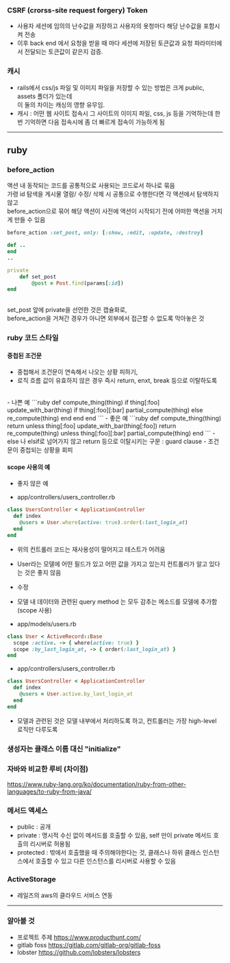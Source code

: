 ### CSRF (crorss-site request forgery) Token
- 사용자 세션에 임의의 난수값을 저장하고 사용자의 욧청마다 해당 난수값을 포함시켜 전송 
- 이후 back end 에서 요청을 받을 때 마다 세션에 저장된 토큰값과 요청 파라미터에서 전달되는 토큰값이 같은지 검증. 

### 캐시 
- rails에서 css/js 파일 및 이미지 파일을 저장할 수 있는 방법은 크게 public, assets 폴더가 있는데 <br>
이 둘의 차이는 캐싱의 영향 유무임. 
- 캐시 : 어떤 웹 사이트 접속시 그 사이트의 이미지 파일, css, js 등을 기억하는데 한 번 기억하면 다음 접속시에 좀 더 빠르게 접속이 가능하게 됨



_____________


## ruby 

### before_action 
액션 내 동작되는 코드를 공통적으로 사용되는 코드로서 하나로 묶음 <br>
가령 id 탐색을 게시물 열람/ 수정/ 삭제 시 공통으로 수행한다면 각 액션에서 탐색하지 않고 <br>
before_action으로 묶어 해당 액션이 사전에 액션이 시작되기 전에 어떠한 액션을 거치게 만들 수 있음 

```ruby
before_action :set_post, only: [:show, :edit, :update, :destroy]

def ..
end
..

private
	def set_post
		@post = Post.find(params[:id])
end
  
```
set_post 앞에 private을 선언한 것은 캡슐화로, <br>
before_action을 거쳐간 경우가 아니면 외부에서 접근할 수 없도록 막아놓은 것

### ruby 코드 스타일 

#### 중첩된 조건문 

- 중첩해서 조건문이 연속해서 나오는 상황 피하기, 
- 로직 흐름 값이 유효하지 않은 경우 즉시 return, enxt, break 등으로 이탈하도록 
<br>
- 나쁜 예 
```ruby
def compute_thing(thing)
  if thing[:foo] 
    update_with_bar(thing)
    if thing[:foo][:bar]
      partial_compute(thing)
    else
      re_compute(thing)
    end
  end
end
```
- 좋은 예 
```ruby
def compute_thing(thing)
  return unless thing[:foo]
  update_with_bar(thing[:foo])
  return re_compute(thing) unless thing[:foo][:bar]
  partial_compute(thing)
end
```
- else 나 elsif로 넘어가지 않고 return 등으로 이탈시키는 구문 : guard clause
- 조건문이 중첩되는 상황을 회피 

#### scope 사용의 예 
- 좋지 않은 예 

- app/controllers/users_controller.rb
```ruby
class UsersController < ApplicationController 
  def index
    @users = User.where(active: true).order(:last_login_at)
  end
end
```
- 위의 컨트롤러 코드는 재사용성이 떨어지고 테스트가 어려움
- User라는 모델에 어떤 필드가 있고 어떤 값을 가지고 있는지 컨트롤러가 알고 있다는 것은 좋지 않음 

- 수정 
- 모델 내 데이터와 관련된 query method 는 모두 감추는 메소드를 모델에 추가함 (scope 사용) 
- app/models/users.rb
```ruby
class User < ActiveRecord::Base
  scope :active. -> { where(active: true) }
  scope :by_last_login_at, -> { order(:last_login_at) }
end
```

- app/controllers/users_controller.rb
```ruby
class UsersController < ApplicationController
  def index
    @users = User.active.by_last_login_at
  end
end
```
- 모델과 관련된 것은 모델 내부에서 처리하도록 하고, 컨트롤러는 가장 high-level 로직만 다루도록


### 생성자는 클래스 이름 대신 "initialize"

### 자바와 비교한 루비 (차이점)
https://www.ruby-lang.org/ko/documentation/ruby-from-other-languages/to-ruby-from-java/


### 메서드 액세스 
- public : 공개
- private : 명시적 수신 없이 메서드를 호출할 수 있음, self 만이 private 메서드 호출의 리시버로 허용됨 
- protected : 밖에서 호출했을 때 주의해야한다는 것, 클래스나 하위 클래스 인스턴스에서 호출할 수 있고 다른 인스턴스를 리시버로 사용할 수 있음 


### ActiveStorage
- 레일즈의 aws의 클라우드 서비스 연동

_______



### 알아볼 것 
- 프로젝트 주제
https://www.producthunt.com/
- gitlab foss
https://gitlab.com/gitlab-org/gitlab-foss
- lobster 
https://github.com/lobsters/lobsters
